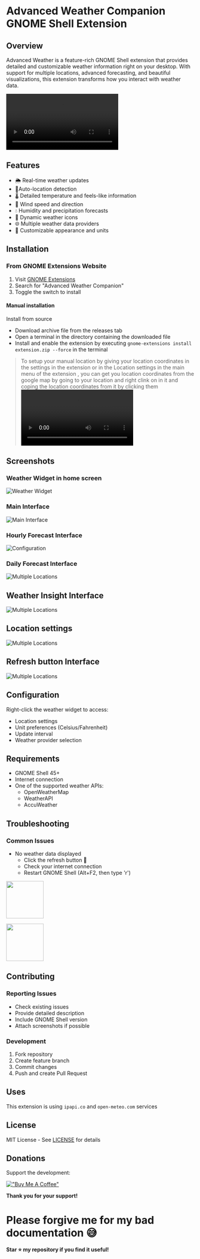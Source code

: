# Advanced Weather Companion GNOME Shell Extension

## Overview

Advanced Weather is a feature-rich GNOME Shell extension that provides detailed and customizable weather information right on your desktop. With support for multiple locations, advanced forecasting, and beautiful visualizations, this extension transforms how you interact with weather data.

![Extension Preview](images/v1.webm)

## Features

- 🌦️ Real-time weather updates
- 📍Auto-location detection
- 🌡️ Detailed temperature and feels-like information
- 💨 Wind speed and direction
- 💧 Humidity and precipitation forecasts
- 🌈 Dynamic weather icons
- 🌐 Multiple weather data providers
- 🎨 Customizable appearance and units

## Installation

### From GNOME Extensions Website
1. Visit [GNOME Extensions](https://extensions.gnome.org/)
2. Search for "Advanced Weather Companion"
3. Toggle the switch to install

#### Manual installation

Install from source

- Download archive file from the releases tab
- Open a terminal in the directory containing the downloaded file
- Install and enable the extension by executing `gnome-extensions install extension.zip --force` in the terminal

> To setup your manual location by giving your location coordinates in the settings in the extension or in the Location settings in the main menu of the extension , you can get you location coordinates from the google map by going to your location and right clink on in it and coping the location coordinates from it by clicking them 
![Google Map](images/v3.mp4)


## Screenshots

### Weather Widget in home screen 
![Weather Widget](images/img1.png)

### Main Interface
![Main Interface](images/img2.png)

### Hourly Forecast Interface
![Configuration](images/img3.png)

### Daily Forecast Interface
![Multiple Locations](images/img4.png)

## Weather Insight Interface
![Multiple Locations](images/img5.png)

## Location settings
![Multiple Locations](images/img6.png)

## Refresh button Interface
![Multiple Locations](images/img7.png)

## Configuration

Right-click the weather widget to access:
- Location settings
- Unit preferences (Celsius/Fahrenheit)
- Update interval
- Weather provider selection

## Requirements

- GNOME Shell 45+
- Internet connection
- One of the supported weather APIs:
  - OpenWeatherMap
  - WeatherAPI
  - AccuWeather

## Troubleshooting

### Common Issues
- No weather data displayed
  - Click the refresh button 🔄
  - Check your internet connection 
  - Restart GNOME Shell (Alt+F2, then type 'r')

[<img src="images/gnome.png" height="100">](https://extensions.gnome.org/extension/7591/commands-store/)


[<img src="images/github.png" height="100">](https://github.com/Sanjai-Shaarugesh/Advanced-Weather)


## Contributing

### Reporting Issues
- Check existing issues
- Provide detailed description
- Include GNOME Shell version
- Attach screenshots if possible

### Development
1. Fork repository
2. Create feature branch
3. Commit changes
4. Push and create Pull Request

## Uses 
This extension is using `ipapi.co` and `open-meteo.com` services

## License

MIT License - See [LICENSE](LICENSE) for details

## Donations

Support the development:

[!["Buy Me A Coffee"](https://www.buymeacoffee.com/assets/img/custom_images/orange_img.png)](https://buymeacoffee.com/sanjai)

**Thank you for your support!**
# Please forgive me for my bad documentation 😅
  


**Star ⭐ my   repository if you find it useful!**
